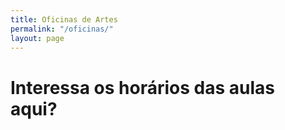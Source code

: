 ```yaml
---
title: Oficinas de Artes
permalink: "/oficinas/"
layout: page
---
```


# Interessa os horários das aulas aqui?